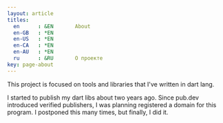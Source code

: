 ```yaml
---
layout: article
titles: 
  en      : &EN       About
  en-GB   : *EN
  en-US   : *EN
  en-CA   : *EN
  en-AU   : *EN
  ru      : &RU       О проекте
key: page-about
---
```


This project is focused on tools and libraries that I've written in dart lang.

I started to publish my dart libs about two years ago. Since pub.dev introduced verified publishers, I was planning registered a domain for this program. I postponed this many times, but finally, I did it.
